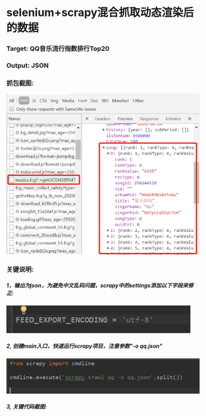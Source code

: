 # selenium+scrapy混合抓取动态渲染后的数据
### Target: QQ音乐流行指数排行Top20
### Output: JSON
### 抓包截图:
![img1](https://github.com/ziliang-wang/qq/blob/master/images/%E5%BE%AE%E4%BF%A1%E6%88%AA%E5%9B%BE_20200424164028.png)
### 关键说明:
##### 1，输出为json，为避免中文乱码问题，scrapy中的settings添加以下字段来修正:
![img2](https://github.com/ziliang-wang/qq/blob/master/images/%E5%BE%AE%E4%BF%A1%E6%88%AA%E5%9B%BE_20200424163906.png)
##### 2, 创建main入口，快速运行scrapy项目，注意参数"-o qq.json"
![img3](https://github.com/ziliang-wang/qq/blob/master/images/%E5%BE%AE%E4%BF%A1%E6%88%AA%E5%9B%BE_20200424163919.png)
##### 3, 关键代码截图:


